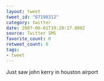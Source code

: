 ```yaml
---
layout: tweet
tweet_id: "87198312"
category: twitter
date: 2007-06-01T19:20:17.000Z
source: Twitter SMS
favorite_count: 0
retweet_count: 0
tags:
- tweet
---
```


Just saw john kerry in houston airport
